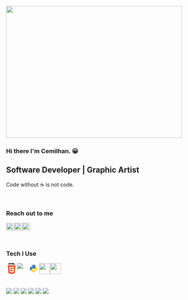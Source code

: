 <img  src="https://media.giphy.com/media/qgQUggAC3Pfv687qPC/giphy.gif" width="480" height="360" >

### Hi there I'm Cemilhan. :grinning:

## Software Developer | Graphic Artist

<font>Code without :coffee: is not code. </font>

<br>


### Reach out to me
[instagram]:https://www.instagram.com/cemilhan_cakar
[twitter]:https://twitter.com/cemilhancakartw
[linkedin]:https://www.linkedin.com/in/cemilhan-%C3%A7akar-9740a31a8/

[<img height="22" width="22" src="https://unpkg.com/simple-icons@v5/icons/instagram.svg" align = "left"/>][instagram]

[<img height="22" width="22" src="https://unpkg.com/simple-icons@v5/icons/twitter.svg" align = "left"/>][twitter]

[<img height="22" width="22" src="https://unpkg.com/simple-icons@v5/icons/linkedin.svg" align = "left"/>][linkedin]
<br>
<br>
<br>

### Tech I Use
<img src = "https://raw.githubusercontent.com/github/explore/80688e429a7d4ef2fca1e82350fe8e3517d3494d/topics/html/html.png " width="30" height="30" align="left">

<img src = "https://cdn.pixabay.com/photo/2017/08/05/11/16/logo-2582747_1280.png" width = "30" align="left">

<img src = "https://raw.githubusercontent.com/github/explore/80688e429a7d4ef2fca1e82350fe8e3517d3494d/topics/python/python.png" width="30" height = "30" align="left" >

<img src = "https://logoeps.com/wp-content/uploads/2011/06/java-logo-vector.png" width = "30" height = "30" align="left">

<img src = "https://seeklogo.com/images/C/c-sharp-c-logo-02F17714BA-seeklogo.com.png" width="30" height = "30" align="left">

<br>
<br>
<br>
<br>

<img src = "https://github-readme-stats.vercel.app/api?username=cemilhancakar&show_icons=true&theme=midnight-purple"  width="400">
<img src="http://github-profile-summary-cards.vercel.app/api/cards/profile-details?username=cemilhancakar&theme=nord_bright" width="700">

<img src = "https://github-readme-stats.vercel.app/api/pin/?username=cemilhancakar&repo=yksekpuanhesaplama" width ="300">
<img src = "https://github-readme-stats.vercel.app/api/pin/?username=cemilhancakar&repo=roboc-sitesi-frontend" width ="300">
<img src = "https://github-readme-stats.vercel.app/api/pin/?username=cemilhancakar&repo=javascript-to-do-list" width ="300">


<img src = "https://github-readme-stats.vercel.app/api/top-langs/?username=cemilhancakar&layout=compact" width = "300">
